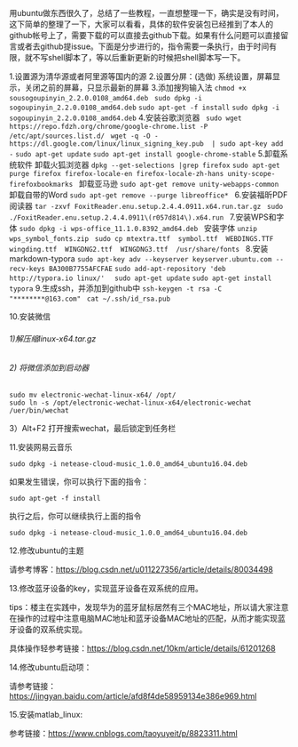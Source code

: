 用ubuntu做东西很久了，总结了一些教程，一直想整理一下，确实是没有时间，这下简单的整理了一下，大家可以看看，具体的软件安装包已经推到了本人的github帐号上了，需要下载的可以直接去github下载。如果有什么问题可以直接留言或者去github提issue。下面是分步进行的，指令需要一条执行，由于时间有限，就不写shell脚本了，等以后重新更新的时候把shell脚本写一下。

1.设置源为清华源或者阿里源等国内的源
2.设置分屏：(选做)
    系统设置，屏幕显示，关闭之前的屏幕，只显示最新的屏幕
3.添加搜狗输入法
        ``` chmod +x sousogoupinyin_2.2.0.0108_amd64.deb  ```
        ``` sudo dpkg -i sogoupinyin_2.2.0.0108_amd64.deb ```
        ``` sudo apt-get -f install ```
        ``` sudo dpkg -i sogoupinyin_2.2.0.0108_amd64.deb ```
4.安装谷歌浏览器
        ``` sudo wget https://repo.fdzh.org/chrome/google-chrome.list -P /etc/apt/sources.list.d/```
        ``` wget -q -O - https://dl.google.com/linux/linux_signing_key.pub  | sudo apt-key add -```
        ``` sudo apt-get update ```
        ``` sudo apt-get install google-chrome-stable ```
5.卸载系统软件
   卸载火狐浏览器
        ```dpkg --get-selections |grep firefox```
        ```sudo apt-get purge firefox firefox-locale-en firefox-locale-zh-hans unity-scope-firefoxbookmarks ```
   卸载亚马逊
        ```sudo apt-get remove unity-webapps-common ```
   卸载自带的Word
        ```sudo apt-get remove --purge libreoffice* ```
6.安装福昕PDF阅读器
        ```tar -zxvf FoxitReader.enu.setup.2.4.4.0911.x64.run.tar.gz ```
        ```sudo ./FoxitReader.enu.setup.2.4.4.0911\(r057d814\).x64.run ```
7.安装WPS和字体 
        ```sudo dpkg -i wps-office_11.1.0.8392_amd64.deb ```
     安装字体
        ```unzip wps_symbol_fonts.zip ```
        ```sudo cp mtextra.ttf  symbol.ttf  WEBDINGS.TTF  wingding.ttf  WINGDNG2.ttf  WINGDNG3.ttf  /usr/share/fonts ```
8.安装markdown-typora
        ```sudo apt-key adv --keyserver keyserver.ubuntu.com --recv-keys BA300B7755AFCFAE```
        ```sudo add-apt-repository 'deb http://typora.io linux/' ```
        ``` sudo apt-get update```
        ```sudo apt-get install typora```
9.生成ssh，并添加到github中
        ```ssh-keygen -t rsa -C "********@163.com" ```
        ```cat ~/.ssh/id_rsa.pub ```

10.安装微信

###### 1)解压缩linux-x64.tar.gz

###### 2) 将微信添加到启动器

```
sudo mv electronic-wechat-linux-x64/ /opt/
sudo ln -s /opt/electronic-wechat-linux-x64/electronic-wechat /uer/bin/wechat
```

3）Alt+F2 打开搜索wechat，最后锁定到任务栏

11.安装网易云音乐

```
sudo dpkg -i netease-cloud-music_1.0.0_amd64_ubuntu16.04.deb
```

如果发生错误，你可以执行下面的指令：

```
sudo apt-get -f install
```

执行之后，你可以继续执行上面的指令

```
sudo dpkg -i netease-cloud-music_1.0.0_amd64_ubuntu16.04.deb
```

12.修改ubuntu的主题

请参考博客：https://blog.csdn.net/u011227356/article/details/80034498

13.修改蓝牙设备的key，实现蓝牙设备在双系统的应用。

tips：楼主在实践中，发现华为的蓝牙鼠标居然有三个MAC地址，所以请大家注意在操作的过程中注意电脑MAC地址和蓝牙设备MAC地址的匹配，从而才能实现蓝牙设备的双系统实现。

具体操作轻参考链接：https://blog.csdn.net/10km/article/details/61201268

14.修改ubuntu启动项：

请参考链接：https://jingyan.baidu.com/article/afd8f4de58959134e386e969.html

15.安装matlab_linux:

参考链接：https://www.cnblogs.com/taoyuyeit/p/8823311.html